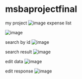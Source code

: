 # msbaprojectfinal

my project
![image](https://github.com/anshitk07/msbaprojectfinal/assets/122850135/6bff200f-bdbf-44d1-baf2-8e521865b9dc)
expense list

![image](https://github.com/anshitk07/msbaprojectfinal/assets/122850135/7553590c-976c-4abe-8f23-dfb97edc285c)

search by id
![image](https://github.com/anshitk07/msbaprojectfinal/assets/122850135/6c9c243a-6fb5-4158-9398-c2a945facc31)

search result
![image](https://github.com/anshitk07/msbaprojectfinal/assets/122850135/d615606a-a020-4982-8d33-f9b4f801b851)

edit data
![image](https://github.com/anshitk07/msbaprojectfinal/assets/122850135/be40dc30-66a0-402a-bb8f-97f96d61043d)


edit response
![image](https://github.com/anshitk07/msbaprojectfinal/assets/122850135/f95ae821-879e-40a4-90f2-94d1d2fa451c)




